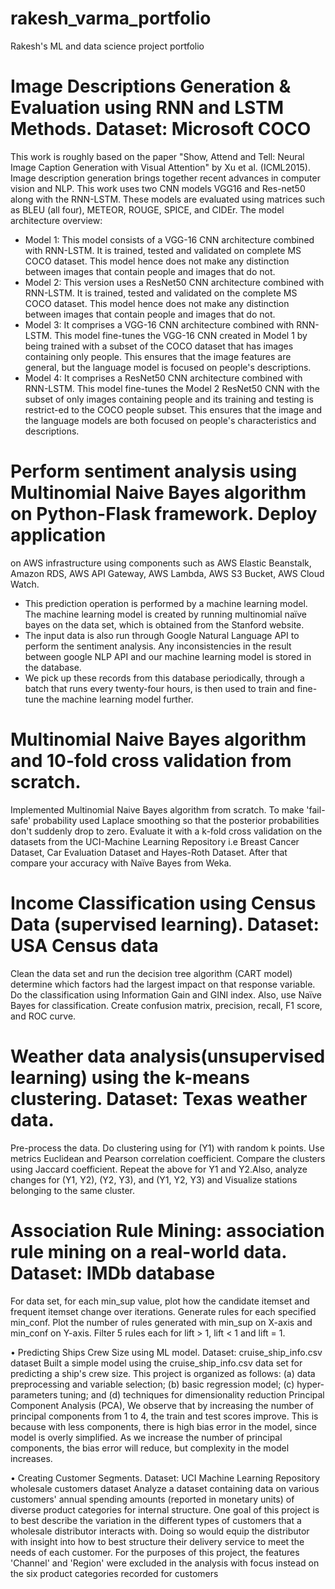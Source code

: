 # rakesh_varma_portfolio
Rakesh's ML and data science project portfolio

# Image Descriptions Generation & Evaluation using RNN and LSTM Methods. Dataset: Microsoft COCO
This work is roughly based on the paper "Show, Attend and Tell: Neural Image Caption Generation with Visual Attention"
by Xu et al. (ICML2015). Image description generation brings together recent advances in computer vision and NLP.
This work uses two CNN models VGG16 and Res-net50 along with the RNN-LSTM. These models are evaluated using
matrices such as BLEU (all four), METEOR, ROUGE, SPICE, and CIDEr.
The model architecture overview:
* Model 1: This model consists of a VGG-16 CNN architecture combined with RNN-LSTM. It is trained, tested and
validated on complete MS COCO dataset. This model hence does not make any distinction between images that contain
people and images that do not.
* Model 2: This version uses a ResNet50 CNN architecture combined with RNN-LSTM. It is trained, tested and
validated on the complete MS COCO dataset. This model hence does not make any distinction between images that
contain people and images that do not.
* Model 3: It comprises a VGG-16 CNN architecture combined with RNN-LSTM. This model fine-tunes the VGG-16
CNN created in Model 1 by being trained with a subset of the COCO dataset that has images containing only people.
This ensures that the image features are general, but the language model is focused on people's descriptions.
* Model 4: It comprises a ResNet50 CNN architecture combined with RNN-LSTM. This model fine-tunes the Model 2
ResNet50 CNN with the subset of only images containing people and its training and testing is restrict-ed to the COCO
people subset. This ensures that the image and the language models are both focused on people's characteristics and
descriptions.


# Perform sentiment analysis using Multinomial Naive Bayes algorithm on Python-Flask framework. Deploy application
on AWS infrastructure using components such as AWS Elastic Beanstalk, Amazon RDS, AWS API Gateway, AWS
Lambda, AWS S3 Bucket, AWS Cloud Watch.
* This prediction operation is performed by a machine learning model. The machine learning model is created by
running multinomial naïve bayes on the data set, which is obtained from the Stanford website.
* The input data is also run through Google Natural Language API to perform the sentiment analysis. Any
inconsistencies in the result between google NLP API and our machine learning model is stored in the database.
* We pick up these records from this database periodically, through a batch that runs every twenty-four hours, is then
used to train and fine-tune the machine learning model further.


# Multinomial Naive Bayes algorithm and 10-fold cross validation from scratch.
Implemented Multinomial Naive Bayes algorithm from scratch. To make 'fail-safe' probability used Laplace smoothing so
that the posterior probabilities don't suddenly drop to zero. Evaluate it with a k-fold cross validation on the datasets
from the UCI-Machine Learning Repository i.e Breast Cancer Dataset, Car Evaluation Dataset and Hayes-Roth Dataset.
After that compare your accuracy with Naïve Bayes from Weka.
 
 
# Income Classification using Census Data (supervised learning). Dataset: USA Census data
Clean the data set and run the decision tree algorithm (CART model) determine which factors had the largest impact on
that response variable. Do the classification using Information Gain and GINI index. Also, use Naïve Bayes for
classification. Create confusion matrix, precision, recall, F1 score, and ROC curve.


# Weather data analysis(unsupervised learning) using the k-means clustering. Dataset: Texas weather data.
Pre-process the data. Do clustering using for (Y1) with random k points. Use metrics Euclidean and Pearson
correlation coefficient. Compare the clusters using Jaccard coefficient. Repeat the above for Y1 and Y2.Also, analyze
changes for (Y1, Y2), (Y2, Y3), and (Y1, Y2, Y3) and Visualize stations belonging to the same cluster.


# Association Rule Mining: association rule mining on a real-world data. Dataset: IMDb database
For data set, for each min_sup value, plot how the candidate itemset and frequent itemset change over iterations.
Generate rules for each specified min_conf. Plot the number of rules generated with min_sup on X-axis and min_conf on
Y-axis. Filter 5 rules each for lift > 1, lift < 1 and lift = 1.


• Predicting Ships Crew Size using ML model. Dataset: cruise_ship_info.csv dataset
Built a simple model using the cruise_ship_info.csv data set for predicting a ship's crew size. This project is organized as
follows: (a) data preprocessing and variable selection; (b) basic regression model; (c) hyper-parameters tuning; and (d)
techniques for dimensionality reduction Principal Component Analysis (PCA), We observe that by increasing the
number of principal components from 1 to 4, the train and test scores improve. This is because with less components, there
is high bias error in the model, since model is overly simplified. As we increase the number of principal components, the
bias error will reduce, but complexity in the model increases.


• Creating Customer Segments. Dataset: UCI Machine Learning Repository wholesale customers dataset
Analyze a dataset containing data on various customers' annual spending amounts (reported in monetary units) of diverse
product categories for internal structure. One goal of this project is to best describe the variation in the different types of
customers that a wholesale distributor interacts with. Doing so would equip the distributor with insight into how to best
structure their delivery service to meet the needs of each customer.
For the purposes of this project, the features 'Channel' and 'Region' were excluded in the analysis with focus instead on the
six product categories recorded for customers
